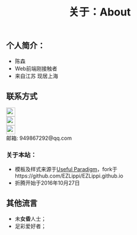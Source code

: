 ﻿---
layout: default
title: "关于：About"
---

## 个人简介：

* 陈森
* Web前端刚接触者
* 来自江苏 现居上海

## 联系方式

<p class="contact">
 <a href="http://weibo.com/2562464293" title="微博联系我"><img src="http://www.sinaimg.cn/blog/developer/wiki/LOGO_32x32.png" width="24" height="24" style="display:inline-block;vertical-align:middle"></a><br/>
        <a href="https://www.zhihu.com/people/chen-sen-85-52" title="知乎联系我"><img src="http://www.zhihu.com/favicon.ico" width="24" height="24" style="display:inline-block;vertical-align:middle"></a><br/>
 <a href="https://github.com/chensenweb" title="Github联系我"><img src="http://www.github.com/favicon.ico" width="24" height="24" style="display:inline-block;vertical-align:middle"></a><br/>
邮箱: 949867292@qq.com 
</p>

### 关于本站：

* 模板及样式来源于[Useful Paradigm](http://usefulparadigm.com/)，fork于https://github.com/EZLippi/EZLippi.github.io
* 折腾开始于2016年10月27日

## 其他流言
* 未**女昏**人士；
* 足彩爱好者；

